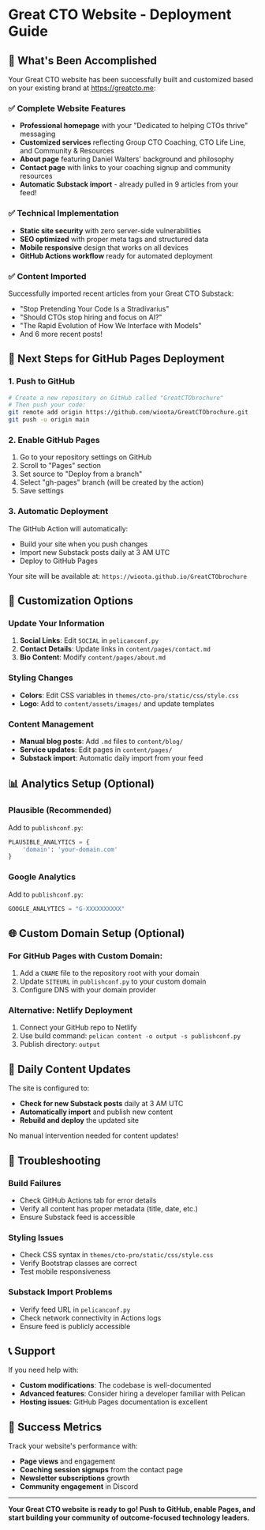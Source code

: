# Great CTO Website - Deployment Guide

## 🎉 What's Been Accomplished

Your Great CTO website has been successfully built and customized based on your existing brand at https://greatcto.me:

### ✅ Complete Website Features
- **Professional homepage** with your "Dedicated to helping CTOs thrive" messaging
- **Customized services** reflecting Group CTO Coaching, CTO Life Line, and Community & Resources
- **About page** featuring Daniel Walters' background and philosophy
- **Contact page** with links to your coaching signup and community resources
- **Automatic Substack import** - already pulled in 9 articles from your feed!

### ✅ Technical Implementation
- **Static site security** with zero server-side vulnerabilities
- **SEO optimized** with proper meta tags and structured data
- **Mobile responsive** design that works on all devices
- **GitHub Actions workflow** ready for automated deployment

### ✅ Content Imported
Successfully imported recent articles from your Great CTO Substack:
- "Stop Pretending Your Code Is a Stradivarius"
- "Should CTOs stop hiring and focus on AI?"
- "The Rapid Evolution of How We Interface with Models"
- And 6 more recent posts!

## 🚀 Next Steps for GitHub Pages Deployment

### 1. Push to GitHub
```bash
# Create a new repository on GitHub called "GreatCTObrochure"
# Then push your code:
git remote add origin https://github.com/wioota/GreatCTObrochure.git
git push -u origin main
```

### 2. Enable GitHub Pages
1. Go to your repository settings on GitHub
2. Scroll to "Pages" section
3. Set source to "Deploy from a branch" 
4. Select "gh-pages" branch (will be created by the action)
5. Save settings

### 3. Automatic Deployment
The GitHub Action will automatically:
- Build your site when you push changes
- Import new Substack posts daily at 3 AM UTC
- Deploy to GitHub Pages

Your site will be available at: `https://wioota.github.io/GreatCTObrochure`

## 🔧 Customization Options

### Update Your Information
1. **Social Links**: Edit `SOCIAL` in `pelicanconf.py`
2. **Contact Details**: Update links in `content/pages/contact.md`
3. **Bio Content**: Modify `content/pages/about.md`

### Styling Changes
- **Colors**: Edit CSS variables in `themes/cto-pro/static/css/style.css`
- **Logo**: Add to `content/assets/images/` and update templates

### Content Management
- **Manual blog posts**: Add `.md` files to `content/blog/`
- **Service updates**: Edit pages in `content/pages/`
- **Substack import**: Automatic daily import from your feed

## 📊 Analytics Setup (Optional)

### Plausible (Recommended)
Add to `publishconf.py`:
```python
PLAUSIBLE_ANALYTICS = {
    'domain': 'your-domain.com'
}
```

### Google Analytics
Add to `publishconf.py`:
```python
GOOGLE_ANALYTICS = "G-XXXXXXXXXX"
```

## 🌐 Custom Domain Setup (Optional)

### For GitHub Pages with Custom Domain:
1. Add a `CNAME` file to the repository root with your domain
2. Update `SITEURL` in `publishconf.py` to your custom domain
3. Configure DNS with your domain provider

### Alternative: Netlify Deployment
1. Connect your GitHub repo to Netlify
2. Use build command: `pelican content -o output -s publishconf.py`
3. Publish directory: `output`

## 🔄 Daily Content Updates

The site is configured to:
- **Check for new Substack posts** daily at 3 AM UTC
- **Automatically import** and publish new content
- **Rebuild and deploy** the updated site

No manual intervention needed for content updates!

## 🐛 Troubleshooting

### Build Failures
- Check GitHub Actions tab for error details
- Verify all content has proper metadata (title, date, etc.)
- Ensure Substack feed is accessible

### Styling Issues
- Check CSS syntax in `themes/cto-pro/static/css/style.css`
- Verify Bootstrap classes are correct
- Test mobile responsiveness

### Substack Import Problems
- Verify feed URL in `pelicanconf.py`
- Check network connectivity in Actions logs
- Ensure feed is publicly accessible

## 📞 Support

If you need help with:
- **Custom modifications**: The codebase is well-documented
- **Advanced features**: Consider hiring a developer familiar with Pelican
- **Hosting issues**: GitHub Pages documentation is excellent

## 🎯 Success Metrics

Track your website's performance with:
- **Page views** and engagement
- **Coaching session signups** from the contact page
- **Newsletter subscriptions** growth
- **Community engagement** in Discord

---

**Your Great CTO website is ready to go! Push to GitHub, enable Pages, and start building your community of outcome-focused technology leaders.**
